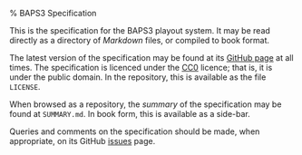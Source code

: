% BAPS3 Specification

This is the specification for the BAPS3 playout system.
It may be read directly as a directory of _Markdown_ files,
or compiled to book format.

The latest version of the specification may be found at its
[GitHub page](https://github.com/UniversityRadioYork/baps3-spec)
at all times.  The specification is licenced under the
[CC0](https://creativecommons.org/about/cc0) licence; that is,
it is under the public domain.  In the repository, this is
available as the file `LICENSE`.

When browsed as a repository, the _summary_ of the
specification may be found at `SUMMARY.md`.  In book form, this
is available as a side-bar.

Queries and comments on the specification should be made, when
appropriate, on its GitHub
[issues](https://github.com/UniversityRadioYork/baps3-spec/issues)
page.
